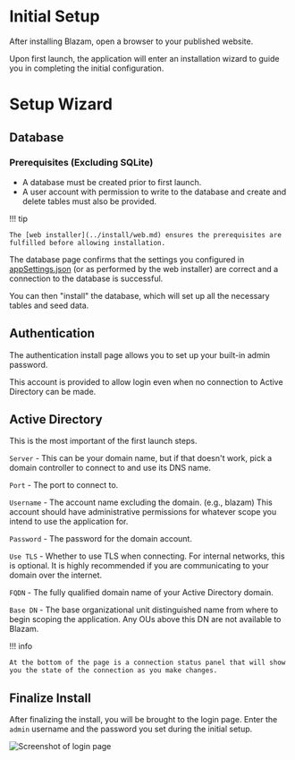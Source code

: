 ﻿# Initial Setup

After installing Blazam, open a browser to your published website.

Upon first launch, the application will enter an installation wizard
to guide you in completing the initial configuration.

# Setup Wizard
## Database

### Prerequisites (Excluding SQLite)
- A database must be created prior to first launch.
- A user account with permission to write to the database and create and delete tables must also be provided.

!!! tip

    The [web installer](../install/web.md) ensures the prerequisites are fulfilled before allowing installation.

The database page confirms that the settings you configured in [appSettings.json](../install/config.md) (or as performed by the web installer) are correct and a connection to the
database is successful.

You can then "install" the database, which will set up all the necessary tables and seed data.

## Authentication

The authentication install page allows you to set up your built-in admin password.

This account is provided to allow login even when no connection to Active Directory can be made.

## Active Directory

This is the most important of the first launch steps.

`Server` - This can be your domain name, but if that doesn't work, pick a domain controller to connect to and use its DNS name.

`Port` - The port to connect to.

`Username` - The account name excluding the domain. (e.g., blazam) This account should have administrative permissions for whatever scope you intend to use the application for.

`Password` - The password for the domain account.

`Use TLS` - Whether to use TLS when connecting. For internal networks, this is optional. It is highly recommended if you are communicating to your domain over the internet.

`FQDN` - The fully qualified domain name of your Active Directory domain.

`Base DN` - The base organizational unit distinguished name from where to begin scoping the application. Any OUs above this DN are not available to Blazam.

!!! info

    At the bottom of the page is a connection status panel that will show you the state of the connection as you make changes.

## Finalize Install
After finalizing the install, you will be brought to the login page.
Enter the `admin` username and the password you set during the initial setup.

![Screenshot of login page](/admin/img/install/login.png)